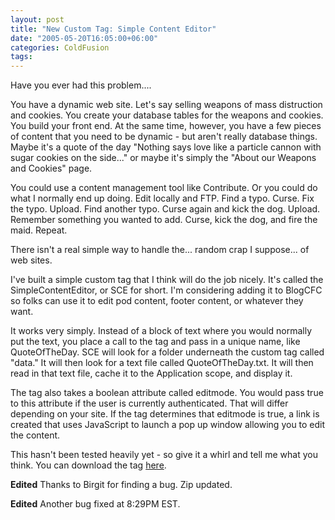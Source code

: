 ```yaml
---
layout: post
title: "New Custom Tag: Simple Content Editor"
date: "2005-05-20T16:05:00+06:00"
categories: ColdFusion 
tags: 
---
```


Have you ever had this problem....

You have a dynamic web site. Let's say selling weapons of mass distruction and cookies. You create your database tables for the weapons and cookies. You build your front end. At the same time, however, you have a few pieces of content that you need to be dynamic - but aren't really database things. Maybe it's a quote of the day "Nothing says love like a particle cannon with sugar cookies on the side..." or maybe it's simply the "About our Weapons and Cookies" page. 

You could use a content management tool like Contribute. Or you could do what I normally end up doing. Edit locally and FTP. Find a typo. Curse. Fix the typo. Upload. Find another typo. Curse again and kick the dog. Upload. Remember something you wanted to add. Curse, kick the dog, and fire the maid. Repeat.

There isn't a real simple way to handle the... random crap I suppose... of web sites. 

I've built a simple custom tag that I think will do the job nicely. It's called the SimpleContentEditor, or SCE for short. I'm considering adding it to BlogCFC so folks can use it to edit pod content, footer content, or whatever they want. 

It works very simply. Instead of a block of text where you would normally put the text, you place a call to the tag and pass in a unique name, like QuoteOfTheDay. SCE will look for a folder underneath the custom tag called "data." It will then look for a text file called QuoteOfTheDay.txt. It will then read in that text file, cache it to the Application scope, and display it.

The tag also takes a boolean attribute called editmode. You would pass true to this attribute if the user is currently authenticated. That will differ depending on your site. If the tag determines that editmode is true, a link is created that uses JavaScript to launch a pop up window allowing you to edit the content.

This hasn't been tested heavily yet - so give it a whirl and tell me what you think. You can download the tag <a href="downloads/simplecontenteditor.zip">here</a>.

<b>Edited</b> Thanks to Birgit for finding a bug. Zip updated.

<b>Edited</b> Another bug fixed at 8:29PM EST.